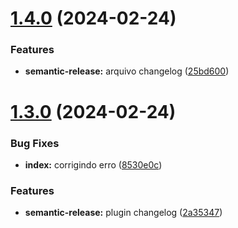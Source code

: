 # [1.4.0](https:/mnt/d/workspace/avera-cursos/git-workflow/modulo-05-conventional-commits/git-site//compare/v1.3.0...v1.4.0) (2024-02-24)


### Features

* **semantic-release:** arquivo changelog ([25bd600](https:/mnt/d/workspace/avera-cursos/git-workflow/modulo-05-conventional-commits/git-site//commit/25bd6001425097cb5e9a54d7794cbc142f6047b0))

# [1.3.0](https:/mnt/d/workspace/avera-cursos/git-workflow/modulo-05-conventional-commits/git-site//compare/v1.2.0...v1.3.0) (2024-02-24)


### Bug Fixes

* **index:** corrigindo erro ([8530e0c](https:/mnt/d/workspace/avera-cursos/git-workflow/modulo-05-conventional-commits/git-site//commit/8530e0ccb83dd5f047a9baa29de6fa40d50a4e84))


### Features

* **semantic-release:** plugin changelog ([2a35347](https:/mnt/d/workspace/avera-cursos/git-workflow/modulo-05-conventional-commits/git-site//commit/2a353473eee59141b68404ccba662f658cb06b9c))
